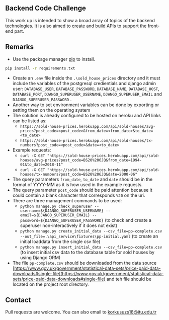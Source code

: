 ## Backend Code Challenge

This work up is intended to show a broad array of topics of the backend technologies. It is also aimed to create and build APIs to support the front-end part.
## Remarks

- Use the package manager [pip](https://pip.pypa.io/en/stable/) to install.
```bash
pip install -r requirements.txt
```
- Create an ``.env`` file inside the ``.\sold_house_prices`` directory and it must include the variables of the postgresql credientials and django admin user:
  ``DATABASE_USER``, ``DATABASE_PASSWORD``, ``DATABASE_NAME``, ``DATABASE_HOST``, ``DATABASE_PORT``, ``DJANGO_SUPERUSER_USERNAME``, ``DJANGO_SUPERUSER_EMAIL`` and ``DJANGO_SUPERUSER_PASSWORD`` .
- Another way to set environment variables can be done by exporting or setting them on the operating system
- The solution is already configured to be hosted on heroku and API links can be listed as:
  - ``https://sold-house-prices.herokuapp.com/api/sold-houses/avg-prices?post_code=<post_code>&from_date=<from_date>&to_date=<to_date>``
  - ``https://sold-house-prices.herokuapp.com/api/sold-houses/tx-numbers?post_code=<post_code>&date=<to_date>``
- Example requests: 
   - ``curl -X GET "https://sold-house-prices.herokuapp.com/api/sold-houses/avg-prices?post_code=BS20%206JQ&from_date=1994-01&to_date=2018-11"``
   - ``curl -X GET "https://sold-house-prices.herokuapp.com/api/sold-houses/tx-numbers?post_code=BS20%206JQ&date=2000-06"``
- The query parameters ``from_date``, ``to_date`` and ``date`` should be in the format of YYYY-MM as it is how used in the example requests.
- The query parameter ``post_code`` should be paid attention because it could contain a blank character that corresponds ``%20`` on the uri.
- There are three management commands to be used:
  - ``python manage.py check_superuser --username=${DJANGO_SUPERUSER_USERNAME} --email=${DJANGO_SUPERUSER_EMAIL} --password=${DJANGO_SUPERUSER_PASSWORD}`` (to check and create a superuser non-interactively if it does not exist)
  - ``python manage.py create_initial_data --csv_file=pp-complete.csv --out_file=.\api_service\fixtures\pp-initial.yaml`` (to create an initial loaddata from the single csv file)
  - ``python manage.py insert_initial_data --csv_file=pp-complete.csv`` (to insert initial csv data to the database table for sold houses by using Django ORM)
- The file ``pp-complete.csv`` should be downloaded from the data source [https://www.gov.uk/government/statistical-data-sets/price-paid-data-downloads#single-file](https://www.gov.uk/government/statistical-data-sets/price-paid-data-downloads#single-file) and teh file should be located on the project root directory.

## Contact
Pull requests are welcome. You can also email to korkusuzs18@itu.edu.tr

